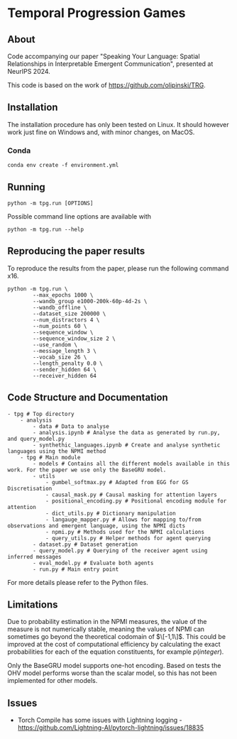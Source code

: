 # Temporal Progression Games

## About

Code accompanying our paper "Speaking Your Language: Spatial Relationships in
Interpretable Emergent Communication", presented at NeurIPS 2024.

This code is based on the work of https://github.com/olipinski/TRG.

## Installation

The installation procedure has only been tested on Linux. It should however work
just fine on Windows and, with minor changes, on MacOS.

### Conda

```shell
conda env create -f environment.yml
```

## Running

```shell
python -m tpg.run [OPTIONS]
```

Possible command line options are available with

```shell
python -m tpg.run --help
```

## Reproducing the paper results

To reproduce the results from the paper, please run the following command x16.

```shell
python -m tpg.run \
        --max_epochs 1000 \
        --wandb_group e1000-200k-60p-4d-2s \
        --wandb_offline \
        --dataset_size 200000 \
        --num_distractors 4 \
        --num_points 60 \
        --sequence_window \
        --sequence_window_size 2 \
        --use_random \
        --message_length 3 \
        --vocab_size 26 \
        --length_penalty 0.0 \
        --sender_hidden 64 \
        --receiver_hidden 64
```

## Code Structure and Documentation

```
- tpg # Top directory
    - analysis
        - data # Data to analyse
        - analysis.ipynb # Analyse the data as generated by run.py, and query_model.py
        - synthethic_languages.ipynb # Create and analyse synthetic languages using the NPMI method
    - tpg # Main module
        - models # Contains all the different models available in this work. For the paper we use only the BaseGRU model.
        - utils
            - gumbel_softmax.py # Adapted from EGG for GS Discretisation
            - causal_mask.py # Causal masking for attention layers
            - positional_encoding.py # Positional encoding module for attention
            - dict_utils.py # Dictionary manipulation
            - langauge_mapper.py # Allows for mapping to/from observations and emergent language, using the NPMI dicts
            - npmi.py # Methods used for the NPMI calculations
            - query_utils.py # Helper methods for agent querying
        - dataset.py # Dataset generation
        - query_model.py # Querying of the receiver agent using inferred messages
        - eval_model.py # Evaluate both agents
        - run.py # Main entry point
```

For more details please refer to the Python files.

## Limitations

Due to probability estimation in the NPMI measures, the value of the measure is
not numerically stable, meaning the values of NPMI can sometimes go beyond the
theoretical codomain of $\[-1,1\]$. This could be improved at the cost of
computational efficiency by calculating the exact probabilities for each of the
equation constituents, for example $p(integer)$.

Only the BaseGRU model supports one-hot encoding. Based on tests the OHV model
performs worse than the scalar model, so this has not been implemented for other
models.

## Issues

- Torch Compile has some issues with Lightning logging -
  https://github.com/Lightning-AI/pytorch-lightning/issues/18835
